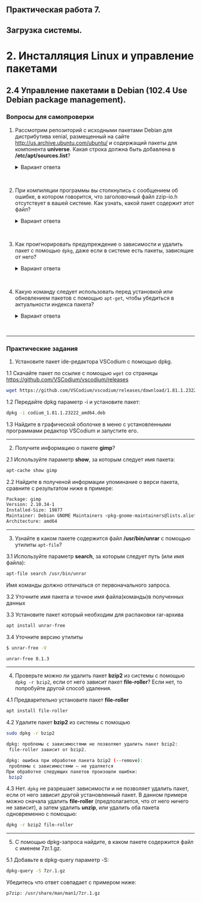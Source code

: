 ## Практическая работа 7. 
## Загрузка системы.

# 2. Инсталляция Linux и управление пакетами
## 2.4 Управление пакетами в Debian (102.4 Use Debian package management).

### Вопросы для самопроверки

1. Рассмотрим репозиторий с исходными пакетами Debian для дистрибутива xenial, размещенный на сайте http://us.archive.ubuntu.com/ubuntu/ и содержащий пакеты для компонента **universe**. Какая строка должна быть добавлена в **/etc/apt/sources.list**? 

    <details>
    <summary>Вариант ответа</summary>

    Исходные пакеты относятся к типу deb-src, поэтому строка должна быть такой: 
    ```sh
    deb-src http://us.archive.ubuntu.com/ubuntu/ xenial universe
    ``` 
    Эту строку можно также добавить в файл **.list** в **/etc/apt/sources.list.d/**. Название можно выбрать самостоятельно, но оно должно быть описательным, например, **xenial_sources.list**.
    
    </details>
<br> 


2. При компиляции программы вы столкнулись с сообщением об ошибке, в котором говорится, что заголовочный файл zzip-io.h отсутствует в вашей системе. Как узнать, какой пакет содержит этот файл? 

    <details>
    <summary>Вариант ответа</summary>

    Используйте `apt-file search` для поиска пакета, содержащего отсутствующий в системе файл:
    ```sh
    apt-file search zzip-io.h
    ```
    
    </details>
<br> 


3. Как проигнорировать предупреждение о зависимости и удалить пакет с помощью `dpkg`, даже если в системе есть пакеты, зависящие от него? 

    <details>
    <summary>Вариант ответа</summary>

    Можно использовать параметр `--force`, но этого не следует делать, если вы точно не знаете, что делаете, так как велик риск оставить систему в несовместимом или "broken" состоянии.
    
    </details>
<br> 

4. Какую команду следует использовать перед установкой или обновлением пакетов с помощью `apt-get`, чтобы убедиться в актуальности индекса пакета? 

    <details>
    <summary>Вариант ответа</summary>

    Следует использовать команду `apt-get update`. При этом будут загружены последние индексы пакетов из репозиториев, описанных в файле **/etc/apt/sources.list** или в каталоге **/etc/apt/sources.list.d/**.
    
    </details>
<br>

---
### Практические задания
1. Установите пакет ide-редактора VSCodium с помощью dpkg.

1.1 Скачайте пакет по ссылке с помощью `wget` со страницы https://github.com/VSCodium/vscodium/releases
```sh
wget https://github.com/VSCodium/vscodium/releases/download/1.81.1.23222/codium_1.81.1.23222_amd64.deb
```

1.2 Передайте dpkg параметр -i и установите пакет:
```sh
dpkg -i codium_1.81.1.23222_amd64.deb
```

1.3 Найдите в графической оболочке в меню с установленными программами редактор VSCodium и запустите его.

---
2. Получите информацию о пакете **gimp**? 

2.1 Используйте параметр **show**, за которым следует имя пакета:
```sh
apt-cache show gimp
```
2.2 Найдите в полученой информации упоминание о верси пакета, сравните с результатом ниже в примере:
```sh
Package: gimp
Version: 2.10.34-1
Installed-Size: 19877
Maintainer: Debian GNOME Maintainers <pkg-gnome-maintainers@lists.alioth.debian.org>
Architecture: amd64
```

---

3. Узнайте в каком пакете содержится файл **/usr/bin/unrar** с помощью утилиты `apt-file`? 

3.1 Используйте параметр **search**, за которым следует путь (или имя файла):
```sh
apt-file search /usr/bin/unrar
```
Имя команды должно отличаться от первоначального запроса.

3.2 Уточните имя пакета и точное имя файла(команды)в полученных данных

3.3 Установите пакет который необходим для распаковки  rar-архива
```sh
apt install unrar-free
```
3.4 Уточните версию утилиты 
```sh
$ unrar-free -V

unrar-free 0.1.3
```

---
4. Проверьте можно ли удалить пакет **bzip2** из системы с помощью `dpkg -r bzip2`, если от него зависит пакет **file-roller**? Если нет, то попробуйте другой способ удаления. 

4.1 Предварительно установите пакет **file-roller**
```sh
apt install file-roller
```
4.2 Удалите пакет **bzip2** из системы с помощью 
```sh
sudo dpkg -r bzip2
```
```sh
dpkg: проблемы с зависимостями не позволяют удалить пакет bzip2:
 file-roller зависит от bzip2.

dpkg: ошибка при обработке пакета bzip2 (--remove):
 проблемы с зависимостями — не удаляется
При обработке следующих пакетов произошли ошибки:
 bzip2
```

4.3 Нет. `dpkg` не разрешает зависимости и не позволяет удалить пакет, если от него зависит другой установленный пакет. В данном примере можно сначала удалить **file-roller** (предполагается, что от него ничего не зависит), а затем удалить **unzip**, или удалить оба пакета одновременно с помощью:

```sh
dpkg -r bzip2 file-roller
```

---
5. С помощью dpkg-запроса найдите, в каком пакете содержится файл с именем 7zr.1.gz.

5.1 Добавьте в dpkg-query параметр -S:
```sh
dpkg-query -S 7zr.1.gz
```
Убедитесь что ответ совпадает с примером ниже:
```sh
p7zip: /usr/share/man/man1/7zr.1.gz
```

